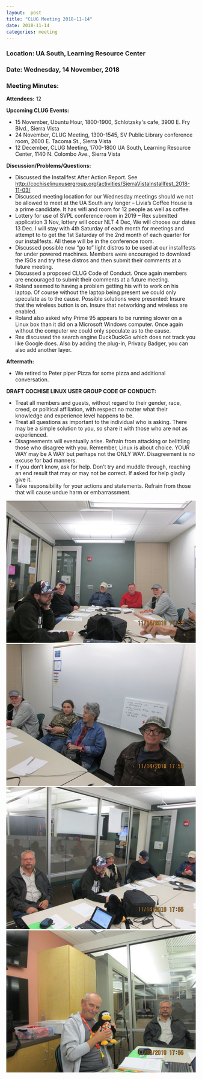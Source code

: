 ```yaml
---
layout:  post
title: "CLUG Meeting 2018-11-14"
date: 2018-11-14
categories: meeting
---
```


### Location: UA South, Learning Resource Center 

### Date: Wednesday, 14 November, 2018

### Meeting Minutes:

**Attendees:** 12

**Upcoming CLUG Events:**

 * 15 November, Ubuntu Hour, 1800-1900, Schlotzsky's cafe, 3900 E. Fry Blvd., Sierra Vista
 * 24 November, CLUG Meeting, 1300-1545, SV Public Library conference room, 2600 E. Tacoma St., Sierra Vista
 * 12 December, CLUG Meeting, 1700-1800 UA South, Learning Resource Center, 1140 N. Colombo Ave., Sierra Vista
 
**Discussion/Problems/Questions:**

 * Discussed the Installfest After Action Report.  See 
 http://cochiselinuxusergroup.org/activities/SierraVistaInstallfest_2018-11-03/
 * Discussed meeting location for our Wednesday meetings should we not be allowed to meet at the UA South any longer – Livia’s Coffee House is a prime candidate.  It has wifi and  room for 12 people as well as coffee.
 * Lottery for use of SVPL conference room in 2019 – Rex submitted application 3 Nov, lottery will occur NLT 4 Dec, We will choose our dates 13 Dec.  I will stay with 4th Saturday of each month for meetings and attempt to to get the 1st Saturday of the 2nd month of each quarter for our installfests.  All these will be in the conference room.
 * Discussed possible new “go to” light distros to be used at our installfests for under powered machines.  Members were encouraged to download the ISOs and try these distros and then  submit their comments at a future meeting.
 * Discussed a proposed CLUG Code of Conduct.  Once again members are encouraged to submit their comments at a future meeting.
 * Roland seemed to having a problem getting his wifi to work on his laptop.  Of course without the laptop being present we could only speculate as to the cause.  Possible solutions were presented:  Insure that the wireless button is on.  Insure that networking and wireless are enabled.
 * Roland also asked why Prime 95 appears to be running slower on a Linux box than it did on a Microsoft Windows computer.  Once again without the computer we could only speculate as to the cause.
 * Rex discussed the search engine DuckDuckGo which does not track you like Google does.  Also by adding the plug-in, Privacy Badger, you can also add another layer.

**Aftermath:**

 * We retired to Peter piper Pizza for some pizza and additional conversation.

**DRAFT COCHISE LINUX USER GROUP CODE OF CONDUCT:**

 * Treat all members and guests, without regard to their gender, race, creed, or political affiliation, with respect no matter what their knowledge and experience level happens to be.
 * Treat all questions as important to the individual who is asking.  There may be a simple solution to you, so share it with those who are not as experienced.
 * Disagreements will eventually arise.  Refrain from attacking or belittling those who disagree with you.  Remember, Linux is about choice.  YOUR WAY may be A WAY but perhaps not the ONLY WAY.  Disagreement is no excuse for bad manners.
 * If you don’t know, ask for help.  Don’t try and muddle through, reaching an end result that may or may not be correct.  If asked for help gladly give it.
 * Take responsibility for your actions and statements.  Refrain from those that will cause undue harm or embarrassment.

![alt text](https://raw.githubusercontent.com/CochiseLinuxUsersGroup/CochiseLinuxUsersGroup.github.io/master/images/rsz_clug_mtg_2018-11-14_1.jpg)
![alt text](https://raw.githubusercontent.com/CochiseLinuxUsersGroup/CochiseLinuxUsersGroup.github.io/master/images/rsz_clug_mtg_2018-11-14_2.jpg)
![alt text](https://raw.githubusercontent.com/CochiseLinuxUsersGroup/CochiseLinuxUsersGroup.github.io/master/images/rsz_clug_mtg_2018-11-14_3.jpg)
![alt text](https://raw.githubusercontent.com/CochiseLinuxUsersGroup/CochiseLinuxUsersGroup.github.io/master/images/rsz_clug_mtg_2018-11-14_4.jpg)
